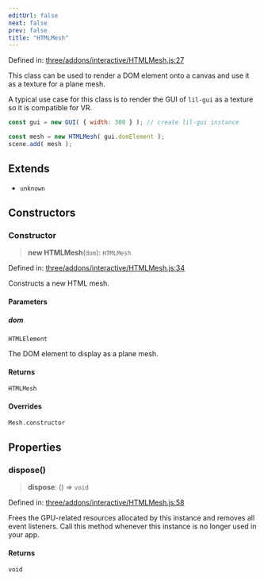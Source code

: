```yaml
---
editUrl: false
next: false
prev: false
title: "HTMLMesh"
---
```


Defined in: [three/addons/interactive/HTMLMesh.js:27](https://github.com/DefinitelyMaybe/three-i18n/blob/fa57b79433d1c349ffb23a78727299c8d4190136/three/addons/interactive/HTMLMesh.js#L27)

This class can be used to render a DOM element onto a canvas and use it as a texture
for a plane mesh.

A typical use case for this class is to render the GUI of `lil-gui` as a texture so it
is compatible for VR.

```js
const gui = new GUI( { width: 300 } ); // create lil-gui instance

const mesh = new HTMLMesh( gui.domElement );
scene.add( mesh );
```

## Extends

- `unknown`

## Constructors

### Constructor

> **new HTMLMesh**(`dom`): `HTMLMesh`

Defined in: [three/addons/interactive/HTMLMesh.js:34](https://github.com/DefinitelyMaybe/three-i18n/blob/fa57b79433d1c349ffb23a78727299c8d4190136/three/addons/interactive/HTMLMesh.js#L34)

Constructs a new HTML mesh.

#### Parameters

##### dom

`HTMLElement`

The DOM element to display as a plane mesh.

#### Returns

`HTMLMesh`

#### Overrides

`Mesh.constructor`

## Properties

### dispose()

> **dispose**: () => `void`

Defined in: [three/addons/interactive/HTMLMesh.js:58](https://github.com/DefinitelyMaybe/three-i18n/blob/fa57b79433d1c349ffb23a78727299c8d4190136/three/addons/interactive/HTMLMesh.js#L58)

Frees the GPU-related resources allocated by this instance and removes all event listeners.
Call this method whenever this instance is no longer used in your app.

#### Returns

`void`
